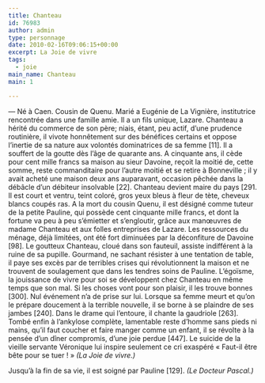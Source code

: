 ```yaml
---
title: Chanteau
id: 76983
author: admin
type: personnage
date: 2010-02-16T09:06:15+00:00
excerpt: La Joie de vivre
tags:
  - joie
main_name: Chanteau
main: 1

---
```

— Né à Caen. Cousin de Quenu. Marié a Eugénie de La Vignière, institutrice rencontrée dans une famille amie. Il a un fils unique, Lazare. Chanteau a hérité du commerce de son père; niais, étant, peu actif, d&rsquo;une prudence routinière, il vivote honnêtement sur des bénéfices certains et oppose l&rsquo;inertie de sa nature aux volontés dominatrices de sa femme [11]. Il a souffert de la goutte dès l&rsquo;âge de quarante ans. A cinquante ans, il cède pour cent mille francs sa maison au sieur Davoine, reçoit la moitié de, cette somme, reste commanditaire pour l&rsquo;autre moitié et se retire à Bonneville ; il y avait acheté une maison deux ans auparavant, occasion pêchée dans la débâcle d&rsquo;un débiteur insolvable [22]. Chanteau devient maire du pays [291. Il est court et ventru, teint coloré, gros yeux bleus à fleur de tète, cheveux blancs coupés ras. A la mort du cousin Quenu, il est désigné comme tuteur de la petite Pauline, qui possède cent cinquante mille francs, et dont la fortune va peu à peu s&rsquo;émietter et s&rsquo;engloutir, grâce aux manœuvres de madame Chanteau et aux folles entreprises de Lazare. Les ressources du ménage, déjà limitées, ont été fort diminuées par la déconfiture de Davoine [98]. Le goutteux Chanteau, cloué dans son fauteuil, assiste indifférent à la ruine de sa pupille. Gourmand, ne sachant résister à une tentation de table, il paye ses excès par de terribles crises qui révolutionnent la maison et ne trouvent de soulagement que dans les tendres soins de Pauline. L&rsquo;égoïsme, la jouissance de vivre pour soi se développent chez Chanteau en même temps que son mal. Si les choses vont pour son plaisir, il les trouve bonnes [300]. Nul événement n&rsquo;a de prise sur lui. Lorsque sa femme meurt et qu&rsquo;on le prépare doucement à la terrible nouvelle, il se borne à se plaindre de ses jambes [240]. Dans le drame qui l&rsquo;entoure, il chante la gaudriole [263]. Tombé enfin à l&rsquo;ankylose complète, lamentable reste d&rsquo;homme sans pieds ni mains, qu&rsquo;il faut coucher et faire manger comme un enfant, il se révolte à la pensée d&rsquo;un dîner compromis, d&rsquo;une joie perdue [447]. Le suicide de la vieille servante Véronique lui inspire seulement ce cri exaspéré « Faut-il être bête pour se tuer ! » _(La Joie de vivre.)_

Jusqu&rsquo;à la fin de sa vie, il est soigné par Pauline [129]. _(Le Docteur Pascal.)_